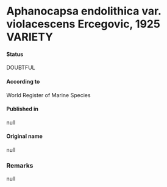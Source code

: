 # Aphanocapsa endolithica var. violacescens Ercegovic, 1925 VARIETY

#### Status
DOUBTFUL

#### According to
World Register of Marine Species

#### Published in
null

#### Original name
null

### Remarks
null